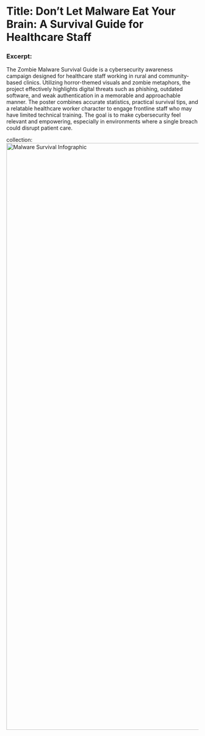 
# Title: Don’t Let Malware Eat Your Brain: A Survival Guide for Healthcare Staff   
### Excerpt: 
The Zombie Malware Survival Guide is a cybersecurity awareness campaign designed for healthcare staff working in rural and community-based clinics. Utilizing horror-themed visuals and zombie metaphors, the project effectively highlights digital threats such as phishing, outdated software, and weak authentication in a memorable and approachable manner. The poster combines accurate statistics, practical survival tips, and a relatable healthcare worker character to engage frontline staff who may have limited technical training. The goal is to make cybersecurity feel relevant and empowering, especially in environments where a single breach could disrupt patient care.  

collection: <img width="1024" height="1536" alt="Malware Survival Infographic" src="https://github.com/user-attachments/assets/8423a3a9-7c4e-4b8e-8536-c6fefa1c4304" />



